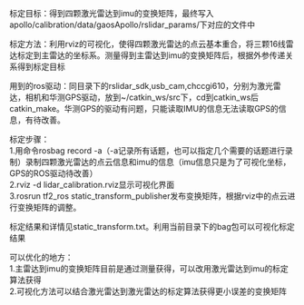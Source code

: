 标定目标：得到四颗激光雷达到imu的变换矩阵，最终写入apollo/calibration/data/gaosApollo/rslidar_params/下对应的文件中  
  
标定方法：利用rviz的可视化，使得四颗激光雷达的点云基本重合，将三颗16线雷达标定到主雷达的坐标系。测量得到主雷达到imu的变换矩阵后，根据外参传递关系得到标定目标  
  
用到的ros驱动：同目录下的rslidar_sdk,usb_cam,chccgi610，分别为激光雷达，相机和华测GPS驱动，放到~/catkin_ws/src下，cd到catkin_ws后catkin_make。华测GPS的驱动有问题，只能读取IMU的信息无法读取GPS的信息，有待改善。  
  
标定步骤：  
1.用命令rosbag record -a（-a记录所有话题，也可以指定几个需要的话题进行录制）录制四颗激光雷达的点云信息和imu的信息（imu信息只是为了可视化坐标，GPS的ROS驱动待改善）  
2.rviz -d lidar_calibration.rviz显示可视化界面  
3.rosrun tf2_ros static_transform_publisher发布变换矩阵，根据rviz中的点云进行变换矩阵的调整。  
  
标定结果和详情见static_transform.txt。利用当前目录下的bag包可以可视化标定结果  
  
可以优化的地方：  
1.主雷达到imu的变换矩阵目前是通过测量获得，可以改用激光雷达到imu的标定算法获得  
2.可视化方法可以结合激光雷达到激光雷达的标定算法获得更小误差的变换矩阵  
